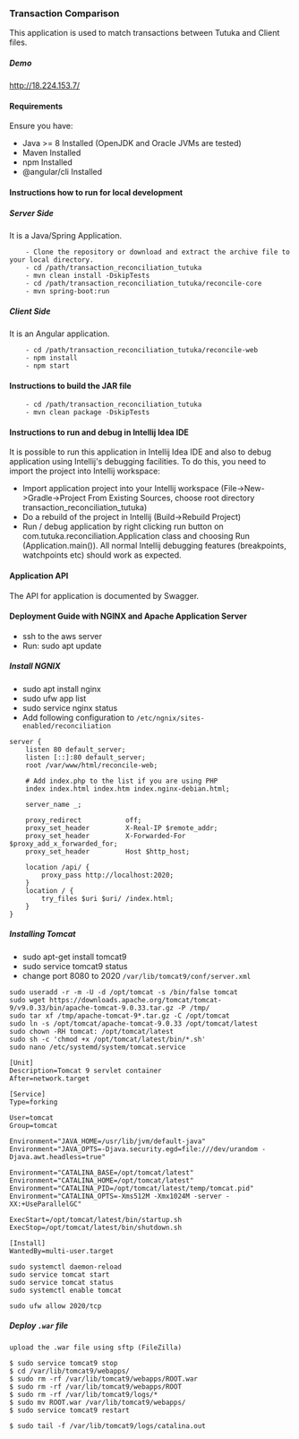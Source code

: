 ### Transaction Comparison
This application is used to match transactions between Tutuka and Client files. 

##### Demo
http://18.224.153.7/

#### Requirements

Ensure you have:

- Java >= 8 Installed (OpenJDK and Oracle JVMs are tested)
- Maven Installed
- npm Installed
- @angular/cli Installed

#### Instructions how to run for local development

##### Server Side
It is a Java/Spring Application.
```$xslt
    - Clone the repository or download and extract the archive file to your local directory.
    - cd /path/transaction_reconciliation_tutuka
    - mvn clean install -DskipTests
    - cd /path/transaction_reconciliation_tutuka/reconcile-core
    - mvn spring-boot:run
```

##### Client Side
It is an Angular application. 
```$xslt
    - cd /path/transaction_reconciliation_tutuka/reconcile-web
    - npm install
    - npm start
```

#### Instructions to build the JAR file
````
    - cd /path/transaction_reconciliation_tutuka
    - mvn clean package -DskipTests
````


#### Instructions to run and debug in Intellij Idea IDE
It is possible to run this application in Intellij Idea IDE and also to debug application using Intellij's debugging facilities. 
To do this, you need to import the project into Intellij workspace:

- Import application project into your Intellij workspace (File->New->Gradle->Project From Existing Sources, choose root directory transaction_reconciliation_tutuka)
- Do a rebuild of the project in Intellij (Build->Rebuild Project)
- Run / debug application by right clicking run button on com.tutuka.reconciliation.Application class and choosing Run (Application.main()). All normal Intellij debugging features (breakpoints, watchpoints etc) should work as expected.


#### Application API
The API for application is documented by Swagger.

#### Deployment Guide with NGINX and Apache Application Server

  
- ssh to the aws server
- Run: sudo apt update


##### Install NGNIX
- sudo apt install nginx
- sudo ufw app list
- sudo service nginx status
- Add following configuration to `/etc/ngnix/sites-enabled/reconciliation`
```
server {
    listen 80 default_server;
    listen [::]:80 default_server;
    root /var/www/html/reconcile-web;

    # Add index.php to the list if you are using PHP
    index index.html index.htm index.nginx-debian.html;

    server_name _;

    proxy_redirect           off;
    proxy_set_header         X-Real-IP $remote_addr;
    proxy_set_header         X-Forwarded-For $proxy_add_x_forwarded_for;
    proxy_set_header         Host $http_host;

    location /api/ {
        proxy_pass http://localhost:2020;
    }
    location / {
        try_files $uri $uri/ /index.html;
    }
}
```

##### Installing Tomcat 

- sudo apt-get install tomcat9
- sudo service tomcat9 status
- change port 8080 to 2020 `/var/lib/tomcat9/conf/server.xml`
```
sudo useradd -r -m -U -d /opt/tomcat -s /bin/false tomcat
sudo wget https://downloads.apache.org/tomcat/tomcat-9/v9.0.33/bin/apache-tomcat-9.0.33.tar.gz -P /tmp/
sudo tar xf /tmp/apache-tomcat-9*.tar.gz -C /opt/tomcat
sudo ln -s /opt/tomcat/apache-tomcat-9.0.33 /opt/tomcat/latest
sudo chown -RH tomcat: /opt/tomcat/latest
sudo sh -c 'chmod +x /opt/tomcat/latest/bin/*.sh'
sudo nano /etc/systemd/system/tomcat.service

[Unit]
Description=Tomcat 9 servlet container
After=network.target

[Service]
Type=forking

User=tomcat
Group=tomcat

Environment="JAVA_HOME=/usr/lib/jvm/default-java"
Environment="JAVA_OPTS=-Djava.security.egd=file:///dev/urandom -Djava.awt.headless=true"

Environment="CATALINA_BASE=/opt/tomcat/latest"
Environment="CATALINA_HOME=/opt/tomcat/latest"
Environment="CATALINA_PID=/opt/tomcat/latest/temp/tomcat.pid"
Environment="CATALINA_OPTS=-Xms512M -Xmx1024M -server -XX:+UseParallelGC"

ExecStart=/opt/tomcat/latest/bin/startup.sh
ExecStop=/opt/tomcat/latest/bin/shutdown.sh

[Install]
WantedBy=multi-user.target

```

````
sudo systemctl daemon-reload
sudo service tomcat start
sudo service tomcat status
sudo systemctl enable tomcat

sudo ufw allow 2020/tcp
````

##### Deploy ``.war`` file

```
upload the .war file using sftp (FileZilla)

$ sudo service tomcat9 stop
$ cd /var/lib/tomcat9/webapps/
$ sudo rm -rf /var/lib/tomcat9/webapps/ROOT.war
$ sudo rm -rf /var/lib/tomcat9/webapps/ROOT
$ sudo rm -rf /var/lib/tomcat9/logs/*
$ sudo mv ROOT.war /var/lib/tomcat9/webapps/
$ sudo service tomcat9 restart

$ sudo tail -f /var/lib/tomcat9/logs/catalina.out
```
